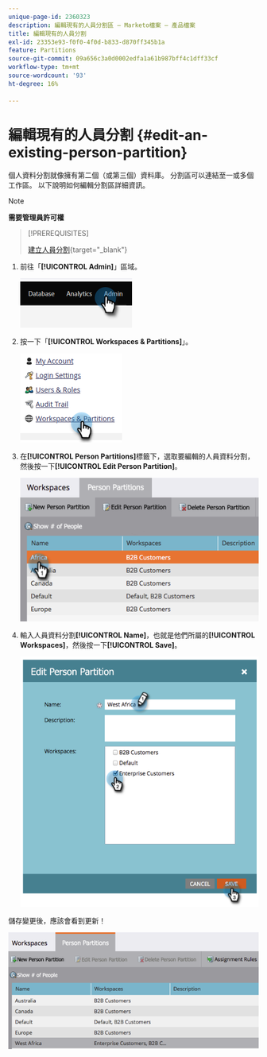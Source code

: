 ```yaml
---
unique-page-id: 2360323
description: 編輯現有的人員分割區 — Marketo檔案 — 產品檔案
title: 編輯現有的人員分割
exl-id: 23353e93-f0f0-4f0d-b833-d870ff345b1a
feature: Partitions
source-git-commit: 09a656c3a0d0002edfa1a61b987bff4c1dff33cf
workflow-type: tm+mt
source-wordcount: '93'
ht-degree: 16%

---
```


# 編輯現有的人員分割 {#edit-an-existing-person-partition}

個人資料分割就像擁有第二個（或第三個）資料庫。 分割區可以連結至一或多個工作區。 以下說明如何編輯分割區詳細資訊。

>[!NOTE]
>
>**需要管理員許可權**

>[!PREREQUISITES]
>
>[建立人員分割](/help/marketo/product-docs/administration/workspaces-and-person-partitions/create-a-person-partition.md){target="_blank"}

1. 前往「**[!UICONTROL Admin]**」區域。

   ![](assets/edit-an-existing-person-partition-1.png)

1. 按一下「**[!UICONTROL Workspaces & Partitions]**」。

   ![](assets/edit-an-existing-person-partition-2.png)

1. 在&#x200B;**[!UICONTROL Person Partitions]**&#x200B;標籤下，選取要編輯的人員資料分割，然後按一下&#x200B;**[!UICONTROL Edit Person Partition]**。

   ![](assets/edit-an-existing-person-partition-3.png)

1. 輸入人員資料分割&#x200B;**[!UICONTROL Name]**，也就是他們所屬的&#x200B;**[!UICONTROL Workspaces]**，然後按一下&#x200B;**[!UICONTROL Save]**。

   ![](assets/edit-an-existing-person-partition-4.png)

儲存變更後，應該會看到更新！

![](assets/edit-an-existing-person-partition-5.png)
